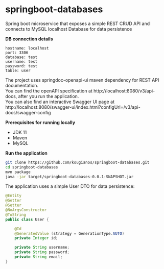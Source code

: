 # springboot-databases
Spring boot microservice that exposes a simple REST CRUD API and connects to MySQL localhost Database for data persistence <br>

<b>DB connection details</b>
```
hostname: localhost
port: 3306
database: test 
username: test 
password: test
table: user
```

The project uses springdoc-openapi-ui maven dependency for REST API documentation. <br>
You can find the openAPI specification at http://localhost:8080/v3/api-docs, after you run the application. <br>
You can also find an interactive Swagger UI page at http://localhost:8080/swagger-ui/index.html?configUrl=/v3/api-docs/swagger-config

<b>Prerequisites for running locally</b> <br>
* JDK 11
* Maven
* MySQL

<b>Run the application</b> <br>

```bash
git clone https://github.com/kougianos/springboot-databases.git
cd springboot-databases
mvn package
java -jar target/springboot-databases-0.0.1-SNAPSHOT.jar
```

The application uses a simple User DTO for data persistence: <br>
```java
@Entity
@Getter
@Setter
@NoArgsConstructor
@ToString
public class User {

    @Id
    @GeneratedValue (strategy = GenerationType.AUTO)
    private Integer id;

    private String username;
    private String password;
    private String email;
}
```
